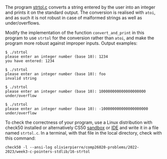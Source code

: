 The program [strtol.c](strtol.c) converts a string entered by the user into an
integer and prints it on the standard output. The conversion is realised with
`atoi`, and as such it is not robust in case of malformed strings as well as
under/overflows.

Modify the implementation of the function `convert_and_print` in this program
to use `strtol` for the conversion rather than `atoi`, and make the program
more robust against improper inputs. Output examples:

```shell
$ ./strtol
please enter an integer number (base 10): 1234
you have entered: 1234

$ ./strtol
please enter an integer number (base 10): foo
invalid string

$ ./strtol
please enter an integer number (base 10): 100000000000000000000
under/overflow

$ ./strtol 
please enter an integer number (base 10): -100000000000000000000
under/overflow
```

To check the correctness of your program, use a Linux distribution with
check50 installed or alternatively CS50 [sandbox](https://sandbox.cs50.io/) or
[IDE](https://code.cs50.io/) and write it in a file named `strtol.c`. In a terminal, with
that file in the local directory, check with this command: 

```shell
check50 -l --ansi-log olivierpierre/comp26020-problems/2022-2023/week3-c-pointers-stdlib/16-strtol
```
